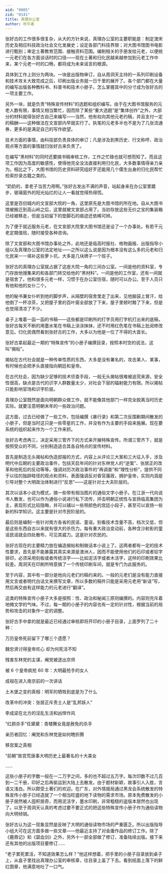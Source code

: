 ```yaml
---
aid: "0005"
zid: "0141"
title: 真理办公室
author: 吹牛者
---
```


张好古的工作很多很复杂，从大的方针来说，真理办公室的主要职能是：制定澳宋历史及相应科技政治社会文化发展史；设定各部门科技界限；对大图书馆图书电影进行甄别；审定土著教育范围、接触资料范围。编制相关的手册发给元老，以便统一元老们在各方面谈话时的口径——现在土著和归化民越来越参加到元老工作中来，某个元老一时的口畅，都将成为未来谣言的根源。

具体到工作上则分为两块。一块是出版物审订，自从周洞天主持的一系列印刷设备和技术攻关大致完成之后，印刷出版业务就一日千里的展开了。各个部门都在大量的编写出版各种教科书、科普书和技术小册子。怎么掌握其中的分寸成为张好古的一项主要工作。

另外一块，就是负责“特殊宣传材料”的选题和组织编写。由于在大图书馆服务的元老人数有限，事情又相当繁忙，因而除了某些“重大选题”是“集体创作”之外，大部分的材料就得张好古自己来编写——当然，他有权向其他元老约稿，并且支付一定的稿酬——这种做法在文宣部内早就实行了。执笔的元老多半也不是为了几张流通券，更多的是满足自己的写作欲望。

技术方面的事情，由科技部负责具体的审订；凡是涉及到黑历史、行文称呼、政治观点等方面的事情就归张好古来负责了。

在编写“黑材料”的同时还要搞书稿审核工作，工作之忙碌也就可想而知了。而且这项工作因为高度的敏感性，使得他完全没法直接利用归化民，大多数事情得亲力亲为。相比之下，大图书馆的历史资料研究组好歹还能用几个儒生出身的归化民帮忙检索抄录古籍之类的。

“奶奶的，拿老子当苦力用啊。”张好古发出不满的声音，站起身来在办公室里踱步，玻璃窗外的阳光灿烂的让人一看就觉得热得慌。

这里是百仞城内的文宣部大院的一角，这里原先是大图书馆的所在地。自从大图书馆被搬迁到高山岭之后，这里就被文宣部占用了。当初存放这些无价之宝的集装箱已经被移走，但是当初留下的垫脚石的痕迹还依稀可辨。

为了便于就近服务元老，在文宣部大院里大图书馆还是设了一个办事处。有若干元老定期值班，随时接受各种咨询。

除了文宣部和大图书馆办事处之外，此地还是临高时报社、格物画报、出版指导小组以及真理办公室的法定地址——之所以这么说是因为根本没有这么多的元老和归化民来一一填补这些萝卜坑，大多是几块牌子一个班子。

张好古的真理办公室就占据了这座大院一角的三间办公室。一间是他的资料室，专门存放他搜集来的和各部门转交给他的“黑材料”。一间是他的工作室，还有一间就是宿舍了。他和很多元老一样，习惯于在办公室住宿，随时可以办公。至于人员只有他和他的女仆二个。

他的秘书兼女仆听到他的脚步声，从隔壁的宿舍里走了出来，见他脑袋上冒汗，给他倒了一杯凉茶，又把屋子里的百叶窗全部放了下来，屋子里顿时黯了下来，但是也觉得清凉了不少。

桌子上堆着一函一函的书稿——这些都是印刷所的打字员用打字机打出来的底稿，张好古每天不断的用墨水笔在书稿上涂涂抹抹，还不时用红色笔在书稿上批阅修改意见。归化民偶然看到张好古的工作，大多以为他是一位了不得的大首长。

张好古拿起最近一期的“特殊宣传”的小册子编撰目录，按照本时空的说法，这叫“揭帖”。

揭帖在古代社会就是一种传单性质的东西，大多是没有署名的，攻击某人、某事，有时候也会把矛头直接指向朝廷和皇帝。

在古代社会，因为缺少足够的技术侦查手段，一般无头揭帖很难被追究来源，安全性很高，缺点是古代的识字人群数量太少，对社会下层的辐射能力有限。所以揭帖只能影响官场和识字阶层。

真理办公室既然是面向明朝群众做工作，就不能像其他部门一样完全脱离当时历史实际。就要注意明朝末年的一些政治问题。

这方面，过去已经做了一些工作，包括编撰《暴行录》和第二次反围剿期间散发的小册子，但是当时这只是一些零星的工作，并没有作为主要的手段来施展。现在要系统的组织起来作为一个工作来抓。

张好古考虑再三，决定采用三管齐下的方式来开展特殊宣传。所谓三管齐下，就是按照受众的不同，分别制造适合其各自特点的宣传材料。

首先是制造无头揭帖和伪造邸报的方式，内容上从评论三大案和三大征入手，涉及明代中后期的主要政治事件，包括天启年间的针对东林党人的“逆案”、张居正的改革和他死后的反动等等。强调对历次政治事件的“再调查”和“理性分析”，提供不同于以往的独辟畦径的观点和资料，表面强调反对昏官庸政，拥护皇帝，实则内涵是引导对整个大明政治体制进行“反思”——这是针对士大夫阶层的。

其次以话本小说为模式，搞一些带有相当图片的通俗文字小册子。在江浙一代向说书人散发，也可以作为通俗小说进行私下流传，抨击明朝正统性与宣扬临高集团为主，表现形式比较隐晦，并可以辅以一些带颜色的宫廷小段子，甚至可以宣扬一些新的科学知识。这主要是针对市民阶层的。

最后则是编制一些针对南方各省的民谣、童谣。别看技术含量不高，档次又低，但是这些东西自古以来就有很大的杀伤力。每有重大政治变动前，各种含沙射影的童谣民谣就会四处散布，可见其威力。这是针对农民的。

张好古现在的主要精力放在编造揭帖和制做话本小说上了。这两者都有一定的技术性要求，首先是不能暴露其真实来源是澳洲人，因而不能使用他们的石印或者铅字排印，必须采用刻板或者传统活字——比如泥活字或者木活字，这样的印刷效果比较差。周洞天在印刷所特意搞了一个传统印刷车间，就是专门为此服务的。

至于内容，其中有一部分是他向元老们约稿约来的。一般的元老们是没有能力直接用文言或者明代白话文来撰写文章，所以多数的稿件只能是采用元老用“新话”写，然后再交由有这样能力的元老进行“翻译”。

这类的特殊宣传小册子大多是按照：性、政治和秘闻三原则编撰的。内容则充斥着地摊文学的气味。不过，每一期的小册子的内容也有一定的针对性，根据当前的局势和攻击的对象作一定的调整。

张好古手中拿的就是最近已经通过审核即将开印的小册子目录，上面罗列了二十种：

万历皇帝死前留下了哪三个遗愿？

魏忠贤讨得皇帝欢心 却为何死活不知

残害东林党的主谋，阉党被逐出京师

被 6 个皇帝疯抢 60 年：大明最抢手的女人

成祖在进入南京前的一次讲话

土木堡之变的真相：明军的牺牲到底是为了什么

改革中的冲突：张居正斥责士人是“乱邦妖人”

李成梁在北方的淫乱生活和凶悍作风

“红颜杀手”任黛黛：青楼舞女竟是赦免的杀手

亲历者回忆：阉党和东林党是如何瞎折腾

移宫案之真相

“前朝”故宫荒唐事大明历史上最著名的十大美女

……

这些小册子的字数一般在一二万字之间，多的也不超过五万字。每次印数不过几百到一二千册，印好之后再偷运到大陆上去散发。由于题材新颖，故事引人入胜，言语又浅白。所以颇受土著们的欢迎。在广东，对外情报局通过黑龙会系统散发的特殊宣传小册子已经造就了一个相当旺盛的地下读物的需求市场。原本免费散发的小册子居然被人囤积居奇，而用泥活字，墨水印刷，非常粗糙的盗版本居然也出现了。以至于周洞天认真的考虑过要不要正式的把这些特殊宣传小册子作为通俗读物向大明倾销。

张好古认为这一现象显然是反映了大明的通俗读物市场的严重匮乏。所以出版指导小组大可在这方面多做一些文章——他最近主持了对金庸作品的修订工作。除了《鹿鼎记》和《碧血剑》之外，另外十一部全部做了修订，准备陆续出版。接下来还有其他的出版项目要修订……

“老子累死累活，不知道效果怎么样？”他这样想着，把手里的小册子目录放到桌子上，从盒子里找出真理办公室的审核章，往目录上盖了下去。看到纸面上落下的鲜红图章，他满意地吐了一口气。
